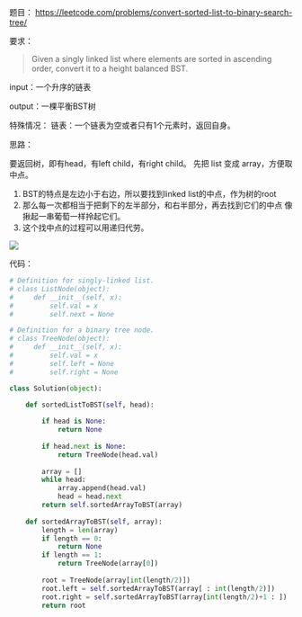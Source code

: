 

题目：
https://leetcode.com/problems/convert-sorted-list-to-binary-search-tree/

要求：
>Given a singly linked list where elements are sorted in ascending order, convert it to a height balanced BST.

input：一个升序的链表

output：一棵平衡BST树

特殊情况：
        链表：一个链表为空或者只有1个元素时，返回自身。

思路：

要返回树，即有head，有left child，有right child。
先把 list 变成 array，方便取中点。

1. BST的特点是左边小于右边，所以要找到linked list的中点，作为树的root
2. 那么每一次都相当于把剩下的左半部分，和右半部分，再去找到它们的中点
像揪起一串葡萄一样拎起它们。
3. 这个找中点的过程可以用递归代劳。


![](http://upload-images.jianshu.io/upload_images/1667471-9731b61a7276b88b.png?imageMogr2/auto-orient/strip%7CimageView2/2/w/1240)


代码：
``` python
# Definition for singly-linked list.
# class ListNode(object):
#     def __init__(self, x):
#         self.val = x
#         self.next = None

# Definition for a binary tree node.
# class TreeNode(object):
#     def __init__(self, x):
#         self.val = x
#         self.left = None
#         self.right = None

class Solution(object):

	def sortedListToBST(self, head):
		
		if head is None:
		    return None
		
		if head.next is None:
			return TreeNode(head.val)
		
		array = []
		while head:
			array.append(head.val)
			head = head.next		
		return self.sortedArrayToBST(array)
	
	def sortedArrayToBST(self, array):
		length = len(array)
		if length == 0:
			return None
		if length == 1:
			return TreeNode(array[0])
		
		root = TreeNode(array[int(length/2)])
		root.left = self.sortedArrayToBST(array[ : int(length/2)])	
		root.right = self.sortedArrayToBST(array[int(length/2)+1 : ])
		return root
        
```
